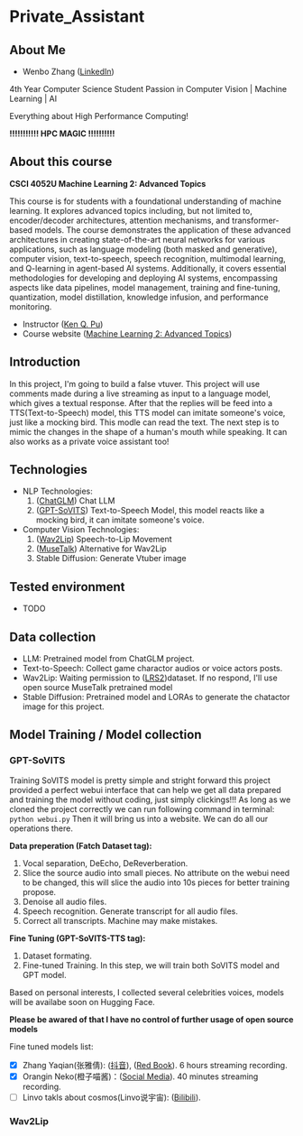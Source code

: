 # Private_Assistant

## About Me

* Wenbo Zhang ([LinkedIn](https://www.linkedin.com/in/wenbo-zhang-falana/))

4th Year Computer Science Student Passion in Computer Vision | Machine Learning | AI

Everything about High Performance Computing!

**!!!!!!!!!!!  HPC MAGIC  !!!!!!!!!!**

## About this course

**CSCI 4052U Machine Learning 2: Advanced Topics**

This course is for students with a foundational understanding of machine learning. It explores advanced topics including, but not limited to, encoder/decoder architectures, attention mechanisms, and transformer-based models. The course demonstrates the application of these advanced architectures in creating state-of-the-art neural networks for various applications, such as language modeling (both masked and generative), computer vision, text-to-speech, speech recognition, multimodal learning, and Q-learning in agent-based AI systems. Additionally, it covers essential methodologies for developing and deploying AI systems, encompassing aspects like data pipelines,
model management, training and fine-tuning, quantization, model distillation, knowledge infusion,
and performance monitoring.

* Instructor ([Ken Q. Pu](https://kenpu.ca/))
* Course website ([Machine Learning 2: Advanced Topics](https://csci4052u.science.ontariotechu.ca/))

## Introduction

In this project, I'm going to build a false vtuver. This project will use comments made during a live streaming as input to a language model, which gives a textual response. After that the replies will be feed into a TTS(Text-to-Speech) model, this TTS model can imitate someone's voice, just like a mocking bird. This modle can read the text. The next step is to mimic the changes in the shape of a human's mouth while speaking. It can also works as a private voice assistant too!

## Technologies

* NLP Technologies:
  1. ([ChatGLM](https://github.com/THUDM/ChatGLM-6B/blob/main/README_en.md)) Chat LLM
  2. ([GPT-SoVITS](https://github.com/RVC-Boss/GPT-SoVITS?tab=readme-ov-file)) Text-to-Speech Model, this model reacts like a mocking bird, it can imitate someone's voice.
* Computer Vision Technologies:
  1. ([Wav2Lip](https://github.com/Rudrabha/Wav2Lip)) Speech-to-Lip Movement
  2. ([MuseTalk](https://github.com/TMElyralab/MuseTalk?tab=readme-ov-file)) Alternative for Wav2Lip
  3. Stable Diffusion: Generate Vtuber image

## Tested environment

* TODO

## Data collection

* LLM: Pretrained model from ChatGLM project.
* Text-to-Speech: Collect game charactor audios or voice actors posts.
* Wav2Lip: Waiting permission to ([LRS2](https://www.robots.ox.ac.uk/~vgg/data/lip_reading/lrs2.html))dataset. If no respond, I'll use open source MuseTalk pretrained model
* Stable Diffusion: Pretrained model and LORAs to generate the chatactor image for this project.

## Model Training / Model collection

### GPT-SoVITS

Training SoVITS model is pretty simple and stright forward this project provided a perfect webui interface that can help we get all data prepared and training the model without coding, just simply clickings!!! As long as we cloned the project correctly we can run following command in terminal: `python webui.py`  Then it will bring us into a website. We can do all our operations there.

**Data preperation (Fatch Dataset tag):**

1. Vocal separation, DeEcho, DeReverberation.
2. Slice the source audio into small pieces. No attribute on the webui need to be changed, this will slice the audio into 10s pieces for better training propose.
3. Denoise all audio files.
4. Speech recognition. Generate transcript for all audio files.
5. Correct all transcripts. Machine may make mistakes.

**Fine Tuning (GPT-SoVITS-TTS tag):**

1. Dataset formating.
2. Fine-tuned Training. In this step, we will train both SoVITS model and GPT model.

Based on personal interests, I collected several celebrities voices, models will be availabe soon on Hugging Face.

**Please be awared of that I have no control of further usage of open source models**

Fine tuned models list:

* [X]  Zhang Yaqian(张雅倩): ([抖音](https://v.douyin.com/ikvoFcd7/)), ([Red Book](https://www.xiaohongshu.com/user/profile/5ab2338b4eacab7968ac3330?xhsshare=CopyLink&appuid=61b25feb000000001000632f&apptime=1727475569)). 6 hours streaming recording.
* [X]  Orangin Neko(橙子喵酱)：([Social Media](https://linktr.ee/chengzimiaoj)). 40 minutes streaming recording.
* [ ]  Linvo takls about cosmos(Linvo说宇宙): ([Bilibili](https://space.bilibili.com/357515451?spm_id_from=333.337.0.0)).

### Wav2Lip
